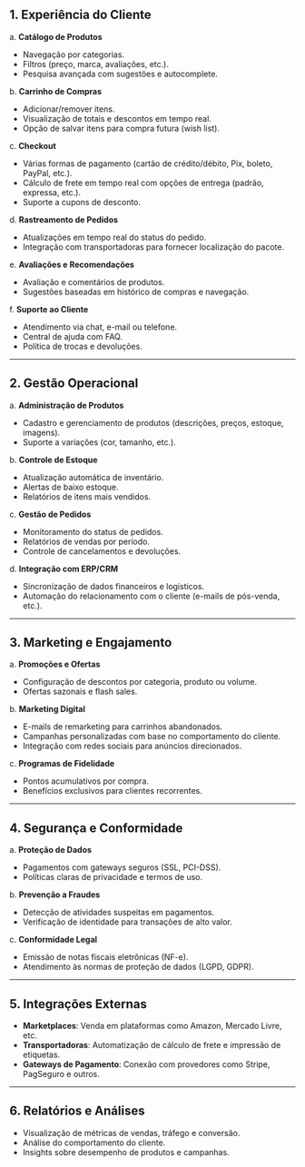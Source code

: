## 1. Experiência do Cliente

a. **Catálogo de Produtos**
- Navegação por categorias.
- Filtros (preço, marca, avaliações, etc.).
- Pesquisa avançada com sugestões e autocomplete.

b. **Carrinho de Compras**
- Adicionar/remover itens.
- Visualização de totais e descontos em tempo real.
- Opção de salvar itens para compra futura (wish list).

c. **Checkout**
- Várias formas de pagamento (cartão de crédito/débito, Pix, boleto, PayPal, etc.).
- Cálculo de frete em tempo real com opções de entrega (padrão, expressa, etc.).
- Suporte a cupons de desconto.

d. **Rastreamento de Pedidos**
- Atualizações em tempo real do status do pedido.
- Integração com transportadoras para fornecer localização do pacote.

e. **Avaliações e Recomendações**
- Avaliação e comentários de produtos.
- Sugestões baseadas em histórico de compras e navegação.

f. **Suporte ao Cliente**
- Atendimento via chat, e-mail ou telefone.
- Central de ajuda com FAQ.
- Política de trocas e devoluções.

---

## 2. Gestão Operacional

a. **Administração de Produtos**
- Cadastro e gerenciamento de produtos (descrições, preços, estoque, imagens).
- Suporte a variações (cor, tamanho, etc.).

b. **Controle de Estoque**
- Atualização automática de inventário.
- Alertas de baixo estoque.
- Relatórios de itens mais vendidos.

c. **Gestão de Pedidos**
- Monitoramento do status de pedidos.
- Relatórios de vendas por período.
- Controle de cancelamentos e devoluções.

d. **Integração com ERP/CRM**
- Sincronização de dados financeiros e logísticos.
- Automação do relacionamento com o cliente (e-mails de pós-venda, etc.).

---

## 3. Marketing e Engajamento

a. **Promoções e Ofertas**
- Configuração de descontos por categoria, produto ou volume.
- Ofertas sazonais e flash sales.

b. **Marketing Digital**
- E-mails de remarketing para carrinhos abandonados.
- Campanhas personalizadas com base no comportamento do cliente.
- Integração com redes sociais para anúncios direcionados.

c. **Programas de Fidelidade**
- Pontos acumulativos por compra.
- Benefícios exclusivos para clientes recorrentes.

---

## 4. Segurança e Conformidade

a. **Proteção de Dados**
- Pagamentos com gateways seguros (SSL, PCI-DSS).
- Políticas claras de privacidade e termos de uso.

b. **Prevenção a Fraudes**
- Detecção de atividades suspeitas em pagamentos.
- Verificação de identidade para transações de alto valor.

c. **Conformidade Legal**
- Emissão de notas fiscais eletrônicas (NF-e).
- Atendimento às normas de proteção de dados (LGPD, GDPR).

---

## 5. Integrações Externas
- **Marketplaces**: Venda em plataformas como Amazon, Mercado Livre, etc.
- **Transportadoras**: Automatização de cálculo de frete e impressão de etiquetas.
- **Gateways de Pagamento**: Conexão com provedores como Stripe, PagSeguro e outros.

---

## 6. Relatórios e Análises
- Visualização de métricas de vendas, tráfego e conversão.
- Análise do comportamento do cliente.
- Insights sobre desempenho de produtos e campanhas.
